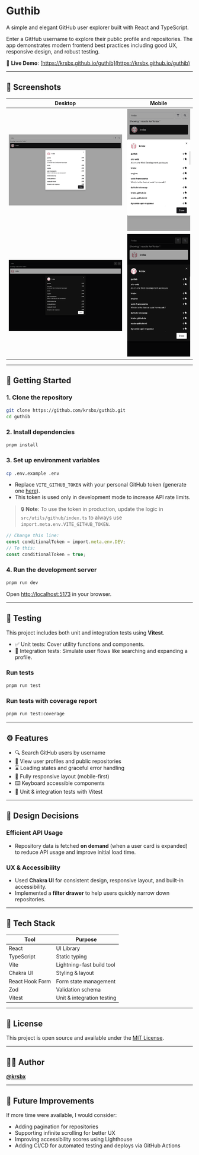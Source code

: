 # Guthib

A simple and elegant GitHub user explorer built with React and TypeScript.

Enter a GitHub username to explore their public profile and repositories. The app demonstrates modern frontend best practices including good UX, responsive design, and robust testing.

🚀 **Live Demo**: [https://krsbx.github.io/guthib](https://krsbx.github.io/guthib)

---

## 📸 Screenshots

| Desktop                                      | Mobile                                      |
| -------------------------------------------- | ------------------------------------------- |
| ![light-mode](screenshots/desktop/light.png) | ![light-mode](screenshots/mobile/light.png) |
| ![dark-mode](screenshots/desktop/dark.png)   | ![dark-mode](screenshots/mobile/dark.png)   |

---

## 🔧 Getting Started

### 1. Clone the repository

```bash
git clone https://github.com/krsbx/guthib.git
cd guthib
```

### 2. Install dependencies

```bash
pnpm install
```

### 3. Set up environment variables

```bash
cp .env.example .env
```

- Replace `VITE_GITHUB_TOKEN` with your personal GitHub token (generate one [here](https://github.com/settings/tokens)).
- This token is used only in development mode to increase API rate limits.

> 🔒 **Note**: To use the token in production, update the logic in `src/utils/github/index.ts` to always use `import.meta.env.VITE_GITHUB_TOKEN`.

```ts
// Change this line:
const conditionalToken = import.meta.env.DEV;
// To this:
const conditionalToken = true;
```

### 4. Run the development server

```bash
pnpm run dev
```

Open [http://localhost:5173](http://localhost:5173) in your browser.

---

## 🧪 Testing

This project includes both unit and integration tests using **Vitest**.

- ✅ Unit tests: Cover utility functions and components.
- 🔄 Integration tests: Simulate user flows like searching and expanding a profile.

### Run tests

```bash
pnpm run test
```

### Run tests with coverage report

```bash
pnpm run test:coverage
```

---

## ⚙️ Features

- 🔍 Search GitHub users by username
- 🧾 View user profiles and public repositories
- ⌛ Loading states and graceful error handling
- 🎯 Fully responsive layout (mobile-first)
- ⌨️ Keyboard accessible components
- 🧪 Unit & integration tests with Vitest

---

## 🧠 Design Decisions

### Efficient API Usage

- Repository data is fetched **on demand** (when a user card is expanded) to reduce API usage and improve initial load time.

### UX & Accessibility

- Used **Chakra UI** for consistent design, responsive layout, and built-in accessibility.
- Implemented a **filter drawer** to help users quickly narrow down repositories.

---

## 🧰 Tech Stack

| Tool            | Purpose                    |
| --------------- | -------------------------- |
| React           | UI Library                 |
| TypeScript      | Static typing              |
| Vite            | Lightning-fast build tool  |
| Chakra UI       | Styling & layout           |
| React Hook Form | Form state management      |
| Zod             | Validation schema          |
| Vitest          | Unit & integration testing |

---

## 📄 License

This project is open source and available under the [MIT License](LICENSE).

---

## 🙋‍♂️ Author

**[@krsbx](https://github.com/krsbx)**

---

## 🚧 Future Improvements

If more time were available, I would consider:

- Adding pagination for repositories
- Supporting infinite scrolling for better UX
- Improving accessibility scores using Lighthouse
- Adding CI/CD for automated testing and deploys via GitHub Actions
